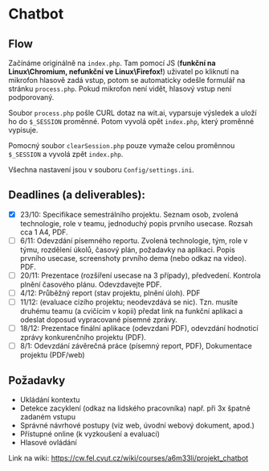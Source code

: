 # Chatbot

## Flow

Začínáme originálně na `index.php`. Tam pomocí JS (**funkční na Linux\Chromium, nefunkční ve Linux\Firefox!**) uživatel po kliknutí na mikrofon hlasově zadá vstup, potom se automaticky odešle formulář na stránku `process.php`. Pokud mikrofon není vidět, hlasový vstup není podporovaný. 

Soubor `process.php` pošle CURL dotaz na wit.ai, vyparsuje výsledek a uloží ho do `$_SESSION` proměnné. Potom vyvolá opět `index.php`, který proměnné vypisuje. 

Pomocný soubor `clearSession.php` pouze vymaže celou proměnnou `$_SESSION` a vyvolá zpět `index.php`. 

Všechna nastavení jsou v souboru `Config/settings.ini`. 

## Deadlines (a deliverables):

 - [x] 23/10: Specifikace semestrálního projektu. Seznam osob, zvolená technologie, role v teamu, jednoduchý popis prvního usecase. Rozsah cca 1 A4, PDF.
 - [ ] 6/11: Odevzdání písemného reportu. Zvolená technologie, tým, role v týmu, rozdělení úkolů, časový plán, požadavky na aplikaci. Popis prvního usecase, screenshoty prvního dema (nebo odkaz na video). PDF. 
 - [ ] 20/11: Prezentace (rozšíření usecase na 3 případy), předvedení. Kontrola plnění časového plánu. Odevzdavejte PDF.
 - [ ] 4/12: Průběžný report (stav projektu, plnění úloh). PDF
 - [ ] 11/12: (evaluace cizího projektu; neodevzdává se nic). Tzn. musíte druhému teamu (a cvičícím v kopii) předat link na funkční aplikaci a odeslat doposud vypracované písemné zprávy.
 - [ ] 18/12: Prezentace finální aplikace (odevzdani PDF), odevzdání hodnoticí zprávy konkurenčního projektu (PDF).
 - [ ] 8/1: Odevzdání závěrečná práce (písemný report, PDF), Dokumentace projektu (PDF/web)

## Požadavky

 - Ukládání kontextu
 - Detekce zacyklení (odkaz na lidského pracovníka) např. při 3x špatně zadaném vstupu
 - Správné návrhové postupy (viz web, úvodní webový dokument, apod.)
 - Přístupné online (k vyzkoušení a evaluaci)
 - Hlasové ovládání

Link na wiki: https://cw.fel.cvut.cz/wiki/courses/a6m33li/projekt_chatbot

